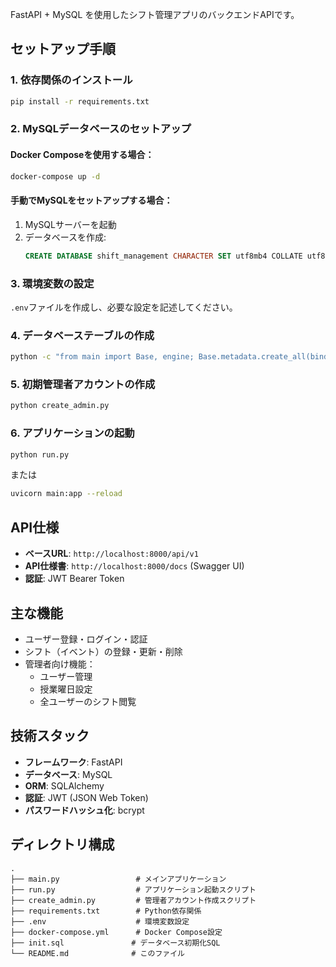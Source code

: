 FastAPI + MySQL を使用したシフト管理アプリのバックエンドAPIです。

## セットアップ手順

### 1. 依存関係のインストール

```bash
pip install -r requirements.txt
```

### 2. MySQLデータベースのセットアップ

#### Docker Composeを使用する場合：

```bash
docker-compose up -d
```

#### 手動でMySQLをセットアップする場合：

1. MySQLサーバーを起動
2. データベースを作成:
   ```sql
   CREATE DATABASE shift_management CHARACTER SET utf8mb4 COLLATE utf8mb4_unicode_ci;
   ```

### 3. 環境変数の設定

`.env`ファイルを作成し、必要な設定を記述してください。

### 4. データベーステーブルの作成

```bash
python -c "from main import Base, engine; Base.metadata.create_all(bind=engine)"
```

### 5. 初期管理者アカウントの作成

```bash
python create_admin.py
```

### 6. アプリケーションの起動

```bash
python run.py
```

または

```bash
uvicorn main:app --reload
```

## API仕様

- **ベースURL**: `http://localhost:8000/api/v1`
- **API仕様書**: `http://localhost:8000/docs` (Swagger UI)
- **認証**: JWT Bearer Token

## 主な機能

- ユーザー登録・ログイン・認証
- シフト（イベント）の登録・更新・削除
- 管理者向け機能：
  - ユーザー管理
  - 授業曜日設定
  - 全ユーザーのシフト閲覧

## 技術スタック

- **フレームワーク**: FastAPI
- **データベース**: MySQL
- **ORM**: SQLAlchemy
- **認証**: JWT (JSON Web Token)
- **パスワードハッシュ化**: bcrypt

## ディレクトリ構成

```
.
├── main.py                 # メインアプリケーション
├── run.py                  # アプリケーション起動スクリプト
├── create_admin.py         # 管理者アカウント作成スクリプト
├── requirements.txt        # Python依存関係
├── .env                    # 環境変数設定
├── docker-compose.yml      # Docker Compose設定
├── init.sql               # データベース初期化SQL
└── README.md              # このファイル
```